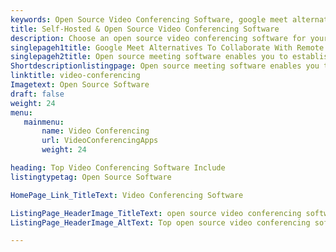 ```yaml
---
keywords: Open Source Video Conferencing Software, google meet alternatives, open source meeting software, group chat software, web based meeting software
title: Self-Hosted & Open Source Video Conferencing Software
description: Choose an open source video conferencing software for your business. All the software listed here offer self hosting capabilities along with other features.
singlepageh1title: Google Meet Alternatives To Collaborate With Remote Teams
singlepageh2title: Open source meeting software enables you to establish encrypted video conferencing for business. Invite as many users as you want to communicate and cooperate.
Shortdescriptionlistingpage: Open source meeting software enables you to establish encrypted video conferencing for business. Invite as many users as you want to communicate and cooperate.
linktitle: video-conferencing
Imagetext: Open Source Software
draft: false
weight: 24
menu:
   mainmenu: 
       name: Video Conferencing
       url: VideoConferencingApps
       weight: 24

heading: Top Video Conferencing Software Include
listingtypetag: Open Source Software

HomePage_Link_TitleText: Video Conferencing Software

ListingPage_HeaderImage_TitleText: open source video conferencing software
ListingPage_HeaderImage_AltText: Top open source video conferencing software

---
```


